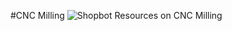 #CNC Milling
![Shopbot](https://user-images.githubusercontent.com/32607702/32045778-c49a84e2-ba5e-11e7-8a94-762c22788398.png)
Resources on CNC Milling
